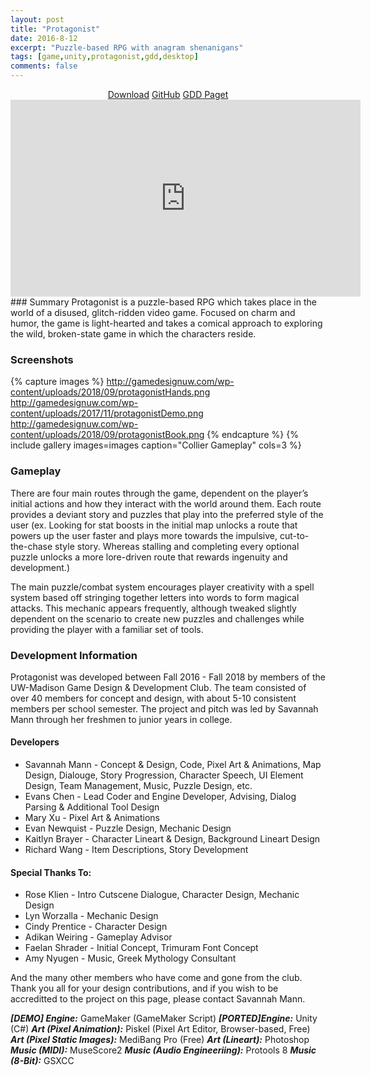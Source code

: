 ```yaml
---
layout: post
title: "Protagonist"
date: 2016-8-12
excerpt: "Puzzle-based RPG with anagram shenanigans"
tags: [game,unity,protagonist,gdd,desktop]
comments: false
---
```

<center>
<div markdown="0"><a href="https://github.com/mannnnnn/protagonist-demo" class="btn btn-success">Download</a>     <a href="https://github.com/mannnnnn/Protagonist-GDD" class="btn btn-warning">GitHub</a>     <a href="http://gamedesignuw.com/projects/protagonist/" class="btn btn-danger">GDD Paget</a></div>

<iframe width="560" height="315" src="https://www.youtube.com/embed/kzXgR4KvqnA" frameborder="0"> </iframe>

</center>
### Summary
Protagonist is a puzzle-based RPG which takes place in the world of a disused, glitch-ridden video game. Focused on charm and humor, the game is light-hearted and takes a comical approach to exploring the wild, broken-state game in which the characters reside.

### Screenshots

{% capture images %}
	http://gamedesignuw.com/wp-content/uploads/2018/09/protagonistHands.png
    http://gamedesignuw.com/wp-content/uploads/2017/11/protagonistDemo.png
    http://gamedesignuw.com/wp-content/uploads/2018/09/protagonistBook.png
{% endcapture %}
{% include gallery images=images caption="Collier Gameplay" cols=3 %}
### Gameplay
There are four main routes through the game, dependent on the player’s initial actions and how they interact with the world around them. Each route provides a deviant story and puzzles that play into the preferred style of the user (ex. Looking for stat boosts in the initial map unlocks a route that powers up the user faster and plays more towards the impulsive, cut-to-the-chase style story. Whereas stalling and completing every optional puzzle unlocks a more lore-driven route that rewards ingenuity and development.)

The main puzzle/combat system encourages player creativity with a spell system based off stringing together letters into words to form magical attacks. This mechanic appears frequently, although tweaked slightly dependent on the scenario to create new puzzles and challenges while providing the player with a familiar set of tools.

### Development Information
Protagonist was developed between Fall 2016 - Fall 2018 by members of the UW-Madison Game Design & Development Club. The team consisted of over 40 members for concept and design, with about 5-10 consistent members per school semester. The project and pitch was led by Savannah Mann through her freshmen to junior years in college.

#### Developers
* Savannah Mann - Concept & Design, Code, Pixel Art & Animations, Map Design, Dialouge, Story Progression, Character Speech, UI Element Design, Team Management, Music, Puzzle Design, etc.
* Evans Chen - Lead Coder and Engine Developer, Advising, Dialog Parsing & Additional Tool Design
* Mary Xu - Pixel Art & Animations
* Evan Newquist - Puzzle Design, Mechanic Design
* Kaitlyn Brayer - Character Lineart & Design, Background Lineart Design
* Richard Wang - Item Descriptions, Story Development

#### Special Thanks To: 
* Rose Klien - Intro Cutscene Dialogue, Character Design, Mechanic Design
* Lyn Worzalla - Mechanic Design
* Cindy Prentice - Character Design
* Adikan Weiring - Gameplay Advisor
* Faelan Shrader - Initial Concept, Trimuram Font Concept
* Amy Nyugen - Music, Greek Mythology Consultant

And the many other members who have come and gone from the club. Thank you all for your design contributions, and if you wish to be accreditted to the project on this page, please contact Savannah Mann.

***[DEMO] Engine:*** GameMaker (GameMaker Script)
***[PORTED]Engine:*** Unity (C#)
***Art (Pixel Animation):*** Piskel (Pixel Art Editor, Browser-based, Free)
***Art (Pixel Static Images):*** MediBang Pro (Free)
***Art (Lineart):*** Photoshop
***Music (MIDI):*** MuseScore2
***Music (Audio Engineeriing):*** Protools 8
***Music (8-Bit):*** GSXCC


